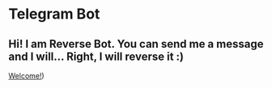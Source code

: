 # Telegram Bot

## Hi! I am Reverse Bot. You can send me a message and I will... Right, I will reverse it :)
[Welcome!](https://t.me/reverse_mess_bot))
